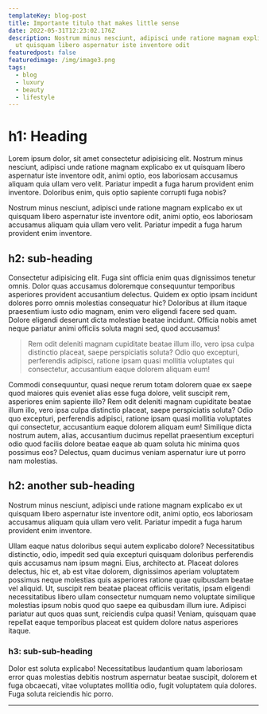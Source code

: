 ```yaml
---
templateKey: blog-post
title: Importante titulo that makes little sense
date: 2022-05-31T12:23:02.176Z
description: Nostrum minus nesciunt, adipisci unde ratione magnam explicabo ex
  ut quisquam libero aspernatur iste inventore odit
featuredpost: false
featuredimage: /img/image3.png
tags:
  - blog
  - luxury
  - beauty
  - lifestyle
---
```

# h1: Heading

Lorem ipsum dolor, sit amet consectetur adipisicing elit. Nostrum minus nesciunt, adipisci unde ratione magnam explicabo ex ut quisquam libero aspernatur iste inventore odit, animi optio, eos laboriosam accusamus aliquam quia ullam vero velit. Pariatur impedit a fuga harum provident enim inventore. Doloribus enim, quis optio sapiente corrupti fuga nobis?

Nostrum minus nesciunt, adipisci unde ratione magnam explicabo ex ut quisquam libero aspernatur iste inventore odit, animi optio, eos laboriosam accusamus aliquam quia ullam vero velit. Pariatur impedit a fuga harum provident enim inventore. 

## h2: sub-heading

Consectetur adipisicing elit. Fuga sint officia enim quas dignissimos tenetur omnis. Dolor quas accusamus doloremque consequuntur temporibus asperiores provident accusantium delectus. Quidem ex optio ipsam incidunt dolores porro omnis molestias consequatur hic? Doloribus at illum itaque praesentium iusto odio magnam, enim vero eligendi facere sed quam. Dolore eligendi deserunt dicta molestiae beatae incidunt. Officia nobis amet neque pariatur animi officiis soluta magni sed, quod accusamus!

>Rem odit deleniti magnam cupiditate beatae illum illo, vero ipsa culpa distinctio placeat, saepe perspiciatis soluta? Odio quo excepturi, perferendis adipisci, ratione ipsam quasi mollitia voluptates qui consectetur, accusantium eaque dolorem aliquam eum!

Commodi consequuntur, quasi neque rerum totam dolorem quae ex saepe quod maiores quis eveniet alias esse fuga dolore, velit suscipit rem, asperiores enim sapiente illo? Rem odit deleniti magnam cupiditate beatae illum illo, vero ipsa culpa distinctio placeat, saepe perspiciatis soluta? Odio quo excepturi, perferendis adipisci, ratione ipsam quasi mollitia voluptates qui consectetur, accusantium eaque dolorem aliquam eum! Similique dicta nostrum autem, alias, accusantium ducimus repellat praesentium excepturi odio quod facilis dolore beatae eaque ab quam soluta hic minima quos possimus eos? Delectus, quam ducimus veniam aspernatur iure ut porro nam molestias.

## h2: another sub-heading

Nostrum minus nesciunt, adipisci unde ratione magnam explicabo ex ut quisquam libero aspernatur iste inventore odit, animi optio, eos laboriosam accusamus aliquam quia ullam vero velit. Pariatur impedit a fuga harum provident enim inventore. 

Ullam eaque natus doloribus sequi autem explicabo dolore? Necessitatibus distinctio, odio, impedit sed quia excepturi quisquam doloribus perferendis quis accusamus nam ipsum magni. Eius, architecto at. Placeat dolores delectus, hic et, ab est vitae dolorem, dignissimos aperiam voluptatem possimus neque molestias quis asperiores ratione quae quibusdam beatae vel aliquid. Ut, suscipit rem beatae placeat officiis veritatis, ipsam eligendi necessitatibus libero ullam consectetur numquam nemo voluptate similique molestias ipsum nobis quod quo saepe ea quibusdam illum iure. Adipisci pariatur aut quos quas sunt, reiciendis culpa quasi! Veniam, quisquam quae repellat eaque temporibus placeat est quidem dolore natus asperiores itaque.

### h3: sub-sub-heading

Dolor est soluta explicabo! Necessitatibus laudantium quam laboriosam error quas molestias debitis nostrum aspernatur beatae suscipit, dolorem et fuga obcaecati, vitae voluptates mollitia odio, fugit voluptatem quia dolores. Fuga soluta reiciendis hic porro.

---
